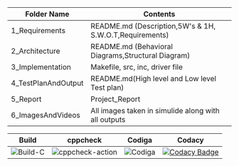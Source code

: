 | Folder Name | Contents |
|---|---|
| 1_Requirements | README.md (Description,5W's & 1H, S.W.O.T,Requirements)  |
| 2_Architecture | README.md (Behavioral Diagrams,Structural  Diagram) |
| 3_Implementation | Makefile, src, inc, driver file|
| 4_TestPlanAndOutput | README.md(High level and Low level Test plan) |
| 5_Report | Project_Report | 
| 6_ImagesAndVideos | All images taken in simulide along with all outputs |


|Build|cppcheck|Codiga|Codacy|
|:--:|:--:|:--:|:--:|
|![Build-C](https://github.com/habeeb063/Module3_Group65/actions/workflows/Build-c.yml/badge.svg)|![cppcheck-action](https://github.com/habeeb063/Module3_Group65/actions/workflows/cppcheck.yml/badge.svg)|![Codiga](https://api.codiga.io/project/31871/status/svg)| [![Codacy Badge](https://app.codacy.com/project/badge/Grade/8e0b971720ed4932ae1475cc675561e0)](https://www.codacy.com/gh/habeeb063/Module3_Group65/dashboard?utm_source=github.com&amp;utm_medium=referral&amp;utm_content=habeeb063/Module3_Group65&amp;utm_campaign=Badge_Grade)
